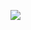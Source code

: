 ![](http://www.plantuml.com/plantuml/proxy?cache=no&src=https://raw.githubusercontent.com/oleksandrblazhko/eai205-chobotar/laboratory-work-7/2.7-PlantUML/DataModel.puml)
